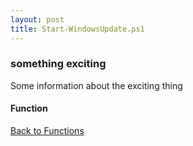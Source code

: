 ```yaml
---
layout: post
title: Start-WindowsUpdate.ps1
---
```


### something exciting

Some information about the exciting thing

#### Function

<script async src="https://gist-it.appspot.com/github.com/BanterBoy/scripts-blog/blob/master/PowerShell/functions/windowsUpdates/Start-WindowsUpdate.ps1"></script>

<a href="/menu/_pages/functions.html">Back to Functions</a>
